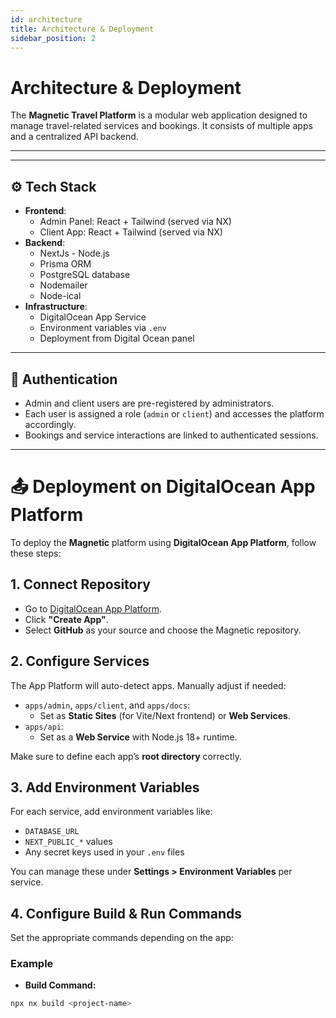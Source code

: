 ```yaml
---
id: architecture
title: Architecture & Deployment
sidebar_position: 2
---
```


# Architecture & Deployment

The **Magnetic Travel Platform** is a modular web application designed to manage travel-related services and bookings. It consists of multiple apps and a centralized API backend.

---

---

## ⚙️ Tech Stack

- **Frontend**:
  - Admin Panel: React + Tailwind (served via NX)
  - Client App: React + Tailwind (served via NX)
- **Backend**:
  - NextJs - Node.js
  - Prisma ORM
  - PostgreSQL database
  - Nodemailer
  - Node-ical
- **Infrastructure**:
  - DigitalOcean App Service
  - Environment variables via `.env`
  - Deployment from Digital Ocean panel

---

## 🔐 Authentication

- Admin and client users are pre-registered by administrators.
- Each user is assigned a role (`admin` or `client`) and accesses the platform accordingly.
- Bookings and service interactions are linked to authenticated sessions.

---

# 📤 Deployment on DigitalOcean App Platform

To deploy the **Magnetic** platform using **DigitalOcean App Platform**, follow these steps:

## 1. Connect Repository

- Go to [DigitalOcean App Platform](https://cloud.digitalocean.com/apps).
- Click **"Create App"**.
- Select **GitHub** as your source and choose the Magnetic repository.

## 2. Configure Services

The App Platform will auto-detect apps. Manually adjust if needed:

- `apps/admin`, `apps/client`, and `apps/docs`:
  - Set as **Static Sites** (for Vite/Next frontend) or **Web Services**.
- `apps/api`:
  - Set as a **Web Service** with Node.js 18+ runtime.

Make sure to define each app’s **root directory** correctly.

## 3. Add Environment Variables

For each service, add environment variables like:

- `DATABASE_URL`
- `NEXT_PUBLIC_*` values
- Any secret keys used in your `.env` files

You can manage these under **Settings > Environment Variables** per service.

## 4. Configure Build & Run Commands

Set the appropriate commands depending on the app:

### Example

- **Build Command:**

```bash
npx nx build <project-name>
```
